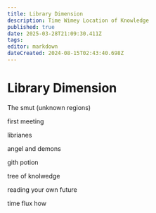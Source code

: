 ```yaml
---
title: Library Dimension
description: Time Wimey Location of Knowledge
published: true
date: 2025-03-28T21:09:30.411Z
tags: 
editor: markdown
dateCreated: 2024-08-15T02:43:40.698Z
---
```


# Library Dimension



The smut (unknown regions)

first meeting

librianes

angel and demons

gith potion

tree of knolwedge

reading your own future

time flux how


